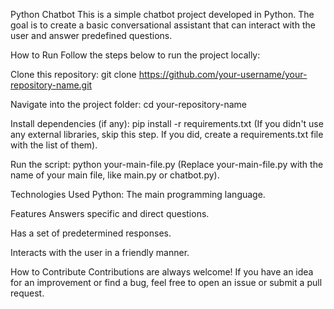 Python Chatbot
This is a simple chatbot project developed in Python. The goal is to create a basic conversational assistant that can interact with the user and answer predefined questions.

How to Run
Follow the steps below to run the project locally:

Clone this repository:
git clone https://github.com/your-username/your-repository-name.git

Navigate into the project folder:
cd your-repository-name

Install dependencies (if any):
pip install -r requirements.txt
(If you didn't use any external libraries, skip this step. If you did, create a requirements.txt file with the list of them).

Run the script:
python your-main-file.py
(Replace your-main-file.py with the name of your main file, like main.py or chatbot.py).

Technologies Used
Python: The main programming language.

Features
Answers specific and direct questions.

Has a set of predetermined responses.

Interacts with the user in a friendly manner.

How to Contribute
Contributions are always welcome! If you have an idea for an improvement or find a bug, feel free to open an issue or submit a pull request.

